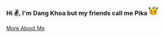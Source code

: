 
### Hi ✌️, I'm Dang Khoa but my friends call me Pika ![pika](https://github.com/Pika0546/Pika0546/blob/main/img/pikachu.png)
[More About Me](https://pika0546.github.io/le-tran-dang-khoa/)
<!--
**Pika0546/Pika0546** is a ✨ _special_ ✨ repository because its `README.md` (this file) appears on your GitHub profile.

## My Name is Le Tran Dang Khoa from Vietnam

Here are some ideas to get you started:

- 🔭 I’m currently working on ...
- 🌱 I’m currently learning ...
- 👯 I’m looking to collaborate on ...
- 🤔 I’m looking for help with ...
- 💬 Ask me about ...
- 📫 How to reach me: ...
- 😄 Pronouns: ...
- ⚡ Fun fact: ...
-->

